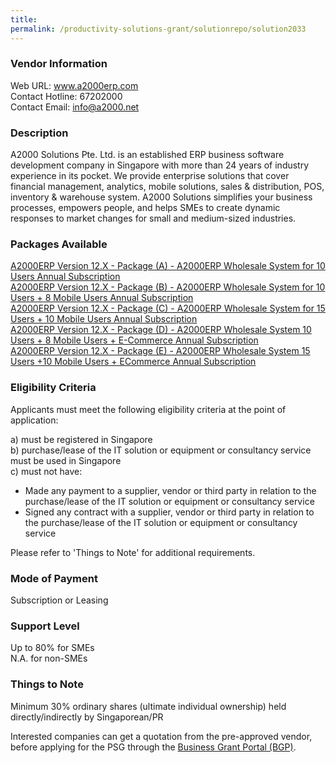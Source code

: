 ```yaml
---
title: 
permalink: /productivity-solutions-grant/solutionrepo/solution2033
---
```


### Vendor Information
Web URL: www.a2000erp.com <br>Contact Hotline: 67202000 <br>Contact Email: info@a2000.net <br>

### Description

A2000 Solutions Pte. Ltd. is an established ERP business software development company in Singapore with more than 24 years of industry experience in its pocket. We provide enterprise solutions that cover financial management, analytics, mobile solutions, sales & distribution, POS, inventory & warehouse system. A2000 Solutions simplifies your business processes, empowers people, and helps SMEs to create dynamic responses to market changes for small and medium-sized industries.

### Packages Available

<a href='https://www.gobusiness.gov.sg/images/psg/DesensitisedA2000Solutions20200614_Annex_3_Part_1.pdf' target='_blank'>A2000ERP Version 12.X - Package (A) - A2000ERP Wholesale System for 10 Users Annual Subscription</a><br/>
<a href='https://www.gobusiness.gov.sg/images/psg/DesensitisedA2000Solutions20200614_Annex_3_Part_2.pdf' target='_blank'>A2000ERP Version 12.X - Package (B) - A2000ERP Wholesale System for 10 Users + 8 Mobile Users Annual Subscription</a><br/>
<a href='https://www.gobusiness.gov.sg/images/psg/DesensitisedA2000Solutions20200614_Annex_3_Part_3.pdf' target='_blank'>A2000ERP Version 12.X - Package (C) - A2000ERP Wholesale System for 15 Users + 10 Mobile Users Annual Subscription</a><br/>
<a href='https://www.gobusiness.gov.sg/images/psg/DesensitisedA2000Solutions20200614_Annex_3_Part_4.pdf' target='_blank'>A2000ERP Version 12.X - Package (D) - A2000ERP Wholesale System 10 Users + 8 Mobile Users + E-Commerce Annual Subscription</a><br/>
<a href='https://www.gobusiness.gov.sg/images/psg/DesensitisedA2000Solutions20200614_Annex_3_Part_5.pdf' target='_blank'>A2000ERP Version 12.X - Package (E) - A2000ERP Wholesale System 15 Users +10 Mobile Users + ECommerce Annual Subscription</a><br/>

### Eligibility Criteria

Applicants must meet the following eligibility criteria at the point of application:

a) must be registered in Singapore <br>
b) purchase/lease of the IT solution or equipment or consultancy service must be used in Singapore <br>
c) must not have:
- Made any payment to a supplier, vendor or third party in relation to the purchase/lease of the IT solution or equipment or consultancy service
- Signed any contract with a supplier, vendor or third party in relation to the purchase/lease of the IT solution or equipment or consultancy service

Please refer to 'Things to Note' for additional requirements.

### Mode of Payment
Subscription or Leasing

### Support Level
Up to 80% for SMEs <br>
N.A. for non-SMEs

### Things to Note
Minimum 30% ordinary shares (ultimate individual ownership) held directly/indirectly by Singaporean/PR

Interested companies can get a quotation from the pre-approved vendor, before applying for the PSG through the <a target='_blank' href='https://www.businessgrants.gov.sg/'>Business Grant Portal (BGP)</a>.
